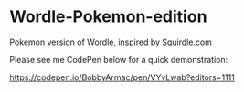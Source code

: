 # Wordle-Pokemon-edition
Pokemon version of Wordle, inspired by Squirdle.com

Please see me CodePen below for a quick demonstration:

https://codepen.io/BobbyArmac/pen/VYvLwab?editors=1111 
